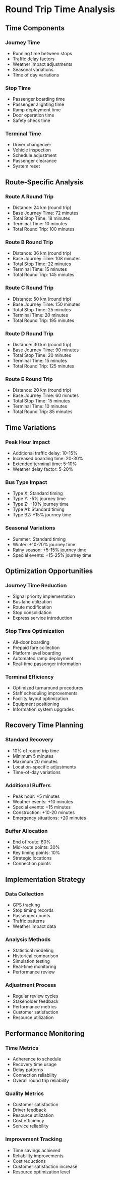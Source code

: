 # Round Trip Time Analysis

## Time Components

### Journey Time

- Running time between stops
- Traffic delay factors
- Weather impact adjustments
- Seasonal variations
- Time of day variations

### Stop Time

- Passenger boarding time
- Passenger alighting time
- Ramp deployment time
- Door operation time
- Safety check time

### Terminal Time

- Driver changeover
- Vehicle inspection
- Schedule adjustment
- Passenger clearance
- System reset

## Route-Specific Analysis

### Route A Round Trip

- Distance: 24 km (round trip)
- Base Journey Time: 72 minutes
- Total Stop Time: 18 minutes
- Terminal Time: 10 minutes
- Total Round Trip: 100 minutes

### Route B Round Trip

- Distance: 36 km (round trip)
- Base Journey Time: 108 minutes
- Total Stop Time: 22 minutes
- Terminal Time: 15 minutes
- Total Round Trip: 145 minutes

### Route C Round Trip

- Distance: 50 km (round trip)
- Base Journey Time: 150 minutes
- Total Stop Time: 25 minutes
- Terminal Time: 20 minutes
- Total Round Trip: 195 minutes

### Route D Round Trip

- Distance: 30 km (round trip)
- Base Journey Time: 90 minutes
- Total Stop Time: 20 minutes
- Terminal Time: 15 minutes
- Total Round Trip: 125 minutes

### Route E Round Trip

- Distance: 20 km (round trip)
- Base Journey Time: 60 minutes
- Total Stop Time: 15 minutes
- Terminal Time: 10 minutes
- Total Round Trip: 85 minutes

## Time Variations

### Peak Hour Impact

- Additional traffic delay: 10-15%
- Increased boarding time: 20-30%
- Extended terminal time: 5-10%
- Weather delay factor: 5-20%

### Bus Type Impact

- Type X: Standard timing
- Type Y: -5% journey time
- Type Z: +10% journey time
- Type A1: Standard timing
- Type B2: +15% journey time

### Seasonal Variations

- Summer: Standard timing
- Winter: +10-20% journey time
- Rainy season: +5-15% journey time
- Special events: +15-25% journey time

## Optimization Opportunities

### Journey Time Reduction

- Signal priority implementation
- Bus lane utilization
- Route modification
- Stop consolidation
- Express service introduction

### Stop Time Optimization

- All-door boarding
- Prepaid fare collection
- Platform level boarding
- Automated ramp deployment
- Real-time passenger information

### Terminal Efficiency

- Optimized turnaround procedures
- Staff scheduling improvements
- Facility layout optimization
- Equipment positioning
- Information system upgrades

## Recovery Time Planning

### Standard Recovery

- 10% of round trip time
- Minimum 5 minutes
- Maximum 20 minutes
- Location-specific adjustments
- Time-of-day variations

### Additional Buffers

- Peak hour: +5 minutes
- Weather events: +10 minutes
- Special events: +15 minutes
- Construction: +10-20 minutes
- Emergency situations: +20 minutes

### Buffer Allocation

- End of route: 60%
- Mid-route points: 30%
- Key timing points: 10%
- Strategic locations
- Connection points

## Implementation Strategy

### Data Collection

- GPS tracking
- Stop timing records
- Passenger counts
- Traffic patterns
- Weather impact data

### Analysis Methods

- Statistical modeling
- Historical comparison
- Simulation testing
- Real-time monitoring
- Performance review

### Adjustment Process

- Regular review cycles
- Stakeholder feedback
- Performance metrics
- Customer satisfaction
- Resource utilization

## Performance Monitoring

### Time Metrics

- Adherence to schedule
- Recovery time usage
- Delay patterns
- Connection reliability
- Overall round trip reliability

### Quality Metrics

- Customer satisfaction
- Driver feedback
- Resource utilization
- Cost efficiency
- Service reliability

### Improvement Tracking

- Time savings achieved
- Reliability improvements
- Cost reductions
- Customer satisfaction increase
- Resource optimization level
